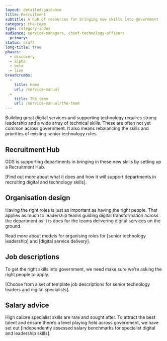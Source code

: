 ```yaml
---
layout: detailed-guidance
title: Recruitment
subtitle: A hub of resources for bringing new skills into government
category: the-team
type: category-index
audience: service-managers, chief-technology-officers
  primary: 
status: draft
long-title: true
phases:
  - discovery
  - alpha
  - beta
  - live
breadcrumbs:
  -
    title: Home
    url: /service-manual
  -
    title: The team
    url: /service-manual/the-team
---
```



Building great digital services and supporting technology requires strong leadership and a wide array of technical skills. These are often not yet common across government. It also means rebalancing the skills and priorities of existing senior technology roles.

## Recruitment Hub

GDS is supporting departments in bringing in these new skills by setting up a Recruitment Hub. 

[Find out more about what it does and how it will support departments in recruiting digital and technology skills]. 


## Organisation design

Having the right roles is just as important as having the right people. That applies as much to leadership teams guiding digital transformation across the department as it is does for the teams delivering digital services on the ground. 

Read more about models for organising roles for [senior technology leadership] and [digital service delivery].


## Job descriptions

To get the right skills into government, we need make sure we’re asking the right people to apply. 

[Choose from a set of template job descriptions for senior technology leaders and digital specialists]. 


## Salary advice

High calibre specialist skills are rare and sought after. To attract the best talent and ensure there’s a level playing field across government, we have set out [independently assessed salary benchmarks for specialist digital and leadership skills]. 
